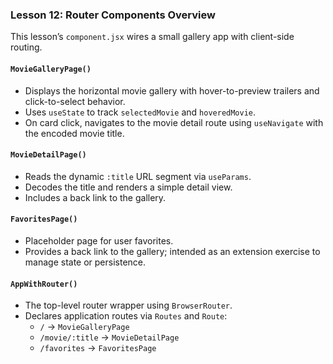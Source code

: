 ### Lesson 12: Router Components Overview

This lesson’s `component.jsx` wires a small gallery app with client-side routing.

#### `MovieGalleryPage()`
- Displays the horizontal movie gallery with hover-to-preview trailers and click-to-select behavior.
- Uses `useState` to track `selectedMovie` and `hoveredMovie`.
- On card click, navigates to the movie detail route using `useNavigate` with the encoded movie title.

#### `MovieDetailPage()`
- Reads the dynamic `:title` URL segment via `useParams`.
- Decodes the title and renders a simple detail view.
- Includes a back link to the gallery.

#### `FavoritesPage()`
- Placeholder page for user favorites.
- Provides a back link to the gallery; intended as an extension exercise to manage state or persistence.

#### `AppWithRouter()`
- The top-level router wrapper using `BrowserRouter`.
- Declares application routes via `Routes` and `Route`:
  - `/` → `MovieGalleryPage`
  - `/movie/:title` → `MovieDetailPage`
  - `/favorites` → `FavoritesPage`



